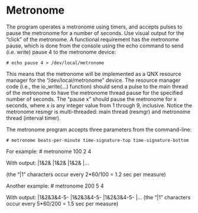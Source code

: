# Metronome

The program operates a metronome using timers, and accepts pulses to pause the metronome for a number of seconds. Use visual output for the “click” of the metronome. A functional requirement has the metronome pause, which is done from the console using the echo command to send (i.e. write) pause 4 to the metronome device:

    # echo pause 4 > /dev/local/metronome
    
This means that the metronome will be implemented as a QNX resource manager for the “/dev/local/metronome” device. The resource manager code (i.e., the io_write(…) function) should send a pulse to the main thread of the metronome to have the metronome thread pause for the specified number of seconds. The “pause x” should pause the metronome for x seconds, where x is any integer value from 1 through 9, inclusive. Notice the metronome resmgr is multi-threaded: main thread (resmgr) and metronome thread (interval timer).

The metronome program accepts three parameters from the command-line:

    # metronome beats-per-minute time-signature-top time-signature-bottom
    
For example: # metronome 100 2 4

With output:
|1&2&
|1&2&
|1&2&
|…

(the “|1” characters occur every 2*60/100 = 1.2 sec per measure)

Another example: # metronome 200 5 4

With output:
|1&2&3&4-5-
|1&2&3&4-5-
|1&2&3&4-5-
|…
(the “|1” characters occur every 5*60/200 = 1.5 sec per measure)
